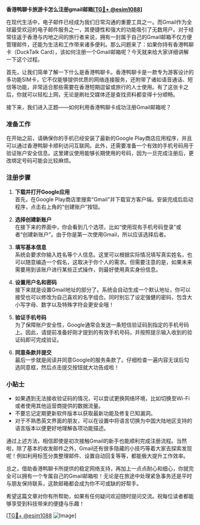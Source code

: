 **香港鸭聊卡旅游卡怎么注册gmail邮箱[[TG💪+ @esim1088](https://t.me/s/esim1088)]**

在现代生活中，电子邮件已经成为我们日常沟通的重要工具之一。而Gmail作为全球最受欢迎的电子邮件服务之一，其便捷性和强大的功能吸引了无数用户。对于经常往返于香港与内地之间的旅行者来说，拥有一封属于自己的Gmail邮箱不仅方便管理邮件，还能为生活和工作带来诸多便利。那么问题来了：如果你持有香港鸭聊卡（DuckTalk Card），该如何注册一个Gmail邮箱呢？今天就来给大家详细讲解一下这个过程。

首先，让我们简单了解一下什么是香港鸭聊卡。香港鸭聊卡是一款专为游客设计的多功能SIM卡，它不仅能够提供优质的网络连接服务，还附带了诸如语音通话、短信等功能，非常适合那些需要在香港短期逗留或旅行的人士使用。有了这张卡之后，你就可以轻松上网，无论是刷社交媒体还是查找资料都变得十分顺畅。

接下来，我们进入正题——如何利用香港鸭聊卡成功注册Gmail邮箱呢？

### 准备工作

在开始之前，请确保你的手机已经安装了最新的Google Play商店应用程序，并且可以通过香港鸭聊卡顺利访问互联网。此外，还需要准备一个有效的手机号码用于验证账户安全信息。这里建议使用能够长期使用的号码，因为一旦完成注册后，更改绑定号码可能会比较麻烦。

### 注册步骤

1. **下载并打开Google应用**  
   首先，在Google Play商店里搜索“Gmail”并下载官方客户端。安装完成后启动程序，点击右上角的“创建账户”按钮。

2. **选择创建新账户**  
   在接下来的界面中，你会看到几个选项，比如“使用现有手机号码登录”或者“创建新账户”。由于你是第一次使用Gmail，所以应该选择后者。

3. **填写基本信息**  
   系统会要求你输入姓名等个人信息。这里可以根据实际情况填写真实姓名，也可以随意编造一个假名，这取决于你个人的需求。但需要注意的是，如果未来需要用到该账户进行某些正式操作，则最好使用真实身份信息。

4. **设置用户名和密码**  
   接下来就是设置Gmail地址的部分了。系统会自动生成一个默认地址，你可以接受也可以修改为自己喜欢的名字组合。同时别忘了设定强健的密码，包含大小写字母、数字以及特殊字符会更安全哦！

5. **验证手机号码**  
   为了保障账户安全性，Google通常会发送一条短信验证码到指定的手机号码上。因此，请提前准备好刚才提到的有效手机号码，并按照提示输入收到的验证码即可完成验证。

6. **同意条款并提交**  
   最后一步就是阅读并同意Google的服务条款了。仔细检查一遍内容无误后勾选同意框，然后点击提交按钮就大功告成啦！

### 小贴士

- 如果遇到无法接收验证码的情况，可以尝试更换网络环境，比如切换至Wi-Fi或者使用其他运营商提供的数据流量。
- 不要忘记定期更新软件版本以获取最新功能及修复已知漏洞。
- 对于不熟悉英文界面的朋友，可以在设置中将语言切换为中国大陆地区支持的语言版本以便更好地理解各项功能描述。

通过上述方法，相信即使是初次接触Gmail的新手也能顺利完成注册流程。当然啦，除了基本的收发邮件之外，Gmail还有很多隐藏的小技巧等着大家去探索发现呢！例如利用标签分类整理邮件、设置自动回复等等，都能极大提升工作效率。

总之，借助香港鸭聊卡所提供的稳定网络支持，再加上一点点耐心和细心，你就完全可以拥有一个专属自己的Gmail邮箱啦！无论是在旅途中处理紧急事务还是平时与朋友保持联系，这款邮箱都会成为你不可或缺的好帮手。

希望这篇文章对你有所帮助，如果有任何疑问欢迎随时提问交流。祝每位读者都能够享受到科技带来的便捷与乐趣！

[[TG💪+ @esim1088](https://t.me/s/esim1088) ![Image](https://i.postimg.cc/4NQfJmqS/Snipaste-2025-05-13-00-14-12.png)]